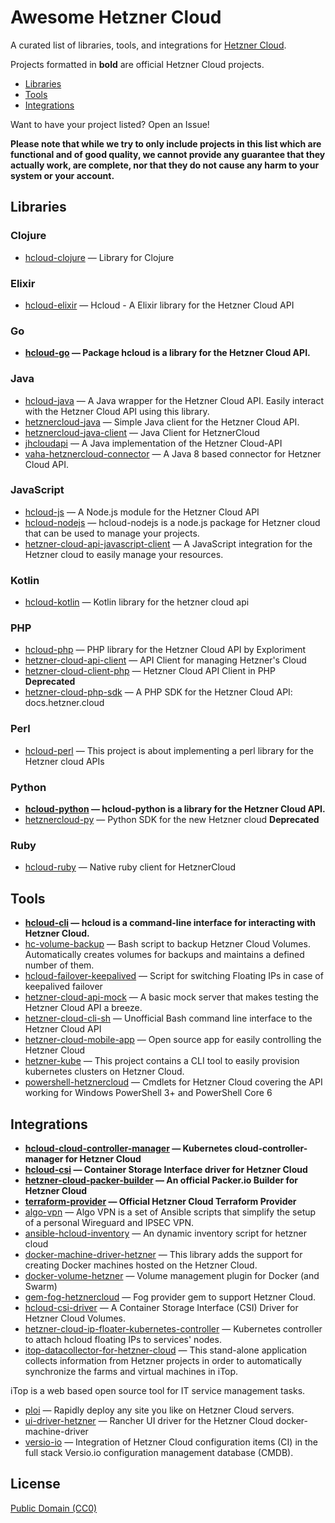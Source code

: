 # Awesome Hetzner Cloud

A curated list of libraries, tools, and integrations for [Hetzner Cloud](https://cloud.hetzner.com/).

Projects formatted in **bold** are official Hetzner Cloud projects.

* [Libraries](#libraries)
* [Tools](#tools)
* [Integrations](#integrations)

Want to have your project listed? Open an Issue!

**Please note that while we try to only include projects in this list which are
functional and of good quality, we cannot provide any guarantee that they actually
work, are complete, nor that they do not cause any harm to your system or your account.**

## Libraries

### Clojure

* [hcloud-clojure](https://github.com/olieidel/hcloud) — Library for Clojure 

### Elixir

* [hcloud-elixir](https://gitlab.com/ahamtech/elixir/Hcloud) — Hcloud - A Elixir library for the Hetzner Cloud API 

### Go

* **[hcloud-go](https://github.com/hetznercloud/hcloud-go) — Package hcloud is a library for the Hetzner Cloud API.** 

### Java

* [hcloud-java](https://github.com/riy/hcloud-java) — A Java wrapper for the Hetzner Cloud API. Easily interact with the Hetzner Cloud API using this library. 
* [hetznercloud-java](https://github.com/TomSDEVSN/hetznercloud-java) — Simple Java client for the Hetzner Cloud API. 
* [hetznercloud-java-client](https://github.com/Katzen48/HetznerCloud-Java-Client) — Java Client for HetznerCloud 
* [jhcloudapi](https://github.com/theq86/jhcloudapi) — A Java implementation of the Hetzner Cloud-API 
* [vaha-hetznercloud-connector](https://github.com/vahithanoglu/vaha-hetznercloud-connector) — A Java 8 based connector for Hetzner Cloud API. 

### JavaScript

* [hcloud-js](https://github.com/dennisbruner/hcloud-js) — A Node.js module for the Hetzner Cloud API 
* [hcloud-nodejs](https://github.com/Halfbax/hcloud-nodejs) — hcloud-nodejs is a node.js package for Hetzner cloud that can be used to manage your projects. 
* [hetzner-cloud-api-javascript-client](https://github.com/nezarati/hetzner-cloud) — A JavaScript integration for the Hetzner cloud to easily manage your resources. 

### Kotlin

* [hcloud-kotlin](https://github.com/DDKFM/hcloud-kotlin) — Kotlin library for the hetzner cloud api 

### PHP

* [hcloud-php](https://github.com/Exploriment/hcloud-php) — PHP library for the Hetzner Cloud API by Exploriment 
* [hetzner-cloud-api-client](https://github.com/webfoersterei/hetzner-cloud-api-client) — API Client for managing Hetzner&#039;s Cloud 
* [hetzner-cloud-client-php](https://github.com/arkste/hetzner-cloud-client-php) — Hetzner Cloud API Client in PHP **Deprecated**
* [hetzner-cloud-php-sdk](https://github.com/LKDevelopment/hetzner-cloud-php-sdk) — A PHP SDK for the Hetzner Cloud API: docs.hetzner.cloud 

### Perl

* [hcloud-perl](https://github.com/bmwiedemann/hcloud-perl) — This project is about implementing a perl library for the Hetzner cloud APIs 

### Python

* **[hcloud-python](https://github.com/hetznercloud/hcloud-python) — hcloud-python is a library for the Hetzner Cloud API.** 
* [hetznercloud-py](https://github.com/thlisym/hetznercloud-py) — Python SDK for the new Hetzner cloud **Deprecated**

### Ruby

* [hcloud-ruby](https://github.com/tonobo/hcloud-ruby) — Native ruby client for HetznerCloud 


## Tools

* **[hcloud-cli](https://github.com/hetznercloud/cli) — hcloud is a command-line interface for interacting with Hetzner Cloud.**
* [hc-volume-backup](https://gitlab.com/MartinBoehmer/hc-volume-backup) — Bash script to backup Hetzner Cloud Volumes. Automatically creates volumes for backups and maintains a defined number of them. 
* [hcloud-failover-keepalived](https://github.com/lehuizi/hcloud-failover-keepalived) — Script for switching Floating IPs in case of keepalived failover 
* [hetzner-cloud-api-mock](https://github.com/LKDevelopment/hetzner-cloud-api-mock) — A basic mock server that makes testing the Hetzner Cloud API a breeze. 
* [hetzner-cloud-cli-sh](https://github.com/thabbs/hetzner-cloud-cli-sh) — Unofficial Bash command line interface to the Hetzner Cloud API 
* [hetzner-cloud-mobile-app](https://github.com/LKaemmerling/hetzner-cloud-mobile-app) — Open source app for easily controlling the Hetzner Cloud 
* [hetzner-kube](https://github.com/xetys/hetzner-kube) — This project contains a CLI tool to easily provision kubernetes clusters on Hetzner Cloud. 
* [powershell-hetznercloud](https://github.com/nicholasdille/PowerShell-HetznerCloud) — Cmdlets for Hetzner Cloud covering the API working for Windows PowerShell 3+ and PowerShell Core 6 

## Integrations

* **[hcloud-cloud-controller-manager](https://github.com/hetznercloud/hcloud-cloud-controller-manager) — Kubernetes cloud-controller-manager for Hetzner Cloud** 
* **[hcloud-csi](https://github.com/hetznercloud/csi-driver) — Container Storage Interface driver for Hetzner Cloud** 
* **[hetzner-cloud-packer-builder](https://github.com/hashicorp/packer) — An official Packer.io Builder for Hetzner Cloud** 
* **[terraform-provider](https://github.com/terraform-providers/terraform-provider-hcloud) — Official Hetzner Cloud Terraform Provider** 
* [algo-vpn](https://github.com/trailofbits/algo) — Algo VPN is a set of Ansible scripts that simplify the setup of a personal Wireguard and IPSEC VPN. 
* [ansible-hcloud-inventory](https://github.com/hg8496/ansible-hcloud-inventory) — An dynamic inventory script for hetzner cloud 
* [docker-machine-driver-hetzner](https://github.com/JonasProgrammer/docker-machine-driver-hetzner) — This library adds the support for creating Docker machines hosted on the Hetzner Cloud. 
* [docker-volume-hetzner](https://github.com/costela/docker-volume-hetzner) — Volume management plugin for Docker (and Swarm) 
* [gem-fog-hetznercloud](https://github.com/elconas/gem-fog-hetznercloud) — Fog provider gem to support Hetzner Cloud. 
* [hcloud-csi-driver](https://github.com/apricote/hcloud-csi-driver) — A Container Storage Interface (CSI) Driver for Hetzner Cloud Volumes. 
* [hetzner-cloud-ip-floater-kubernetes-controller](https://github.com/costela/hcloud-ip-floater) — Kubernetes controller to attach hcloud floating IPs to services&#039; nodes. 
* [itop-datacollector-for-hetzner-cloud](https://github.com/itomig-de/itomig-hetzner-collector) — This stand-alone application collects information from Hetzner projects in order to automatically synchronize the farms and virtual machines in iTop.

iTop is a web based open source tool for IT service management tasks. 
* [ploi](https://ploi.io) — Rapidly deploy any site you like on Hetzner Cloud servers. 
* [ui-driver-hetzner](https://github.com/mxschmitt/ui-driver-hetzner) — Rancher UI driver for the Hetzner Cloud docker-machine-driver 
* [versio-io](https://www.versio.io/import-hetzner-cloud-cmdb-configuration-item.html) — Integration of Hetzner Cloud configuration items (CI) in the full stack Versio.io configuration management database (CMDB). 

## License

[Public Domain (CC0)](https://creativecommons.org/publicdomain/zero/1.0/)
